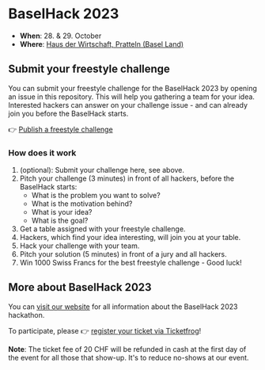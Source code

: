 # BaselHack 2023

- **When**: 28. & 29. October 
- **Where**: [Haus der Wirtschaft, Pratteln (Basel Land)](https://www.hdw.ch/)


## Submit your freestyle challenge

You can submit your freestyle challenge for the BaselHack 2023 by opening an issue in this repository. This will help you 
gathering a team for your idea. Interested hackers can answer on your challenge issue - and can already join you before the BaselHack starts.

👉 [Publish a freestyle challenge](https://github.com/BaselHack/BaselHack-2023/issues/new/choose)

### How does it work

1. (optional): Submit your challenge here, see above.
2. Pitch your challenge (3 minutes) in front of all hackers, before the BaselHack starts:
    - What is the problem you want to solve? 
    - What is the motivation behind?
    - What is your idea?
    - What is the goal?
3. Get a table assigned with your freestyle challenge.
4. Hackers, which find your idea interesting, will join you at your table.
5. Hack your challenge with your team.
6. Pitch your solution (5 minutes) in front of a jury and all hackers.
7. Win 1000 Swiss Francs for the best freestyle challenge - Good luck!

## More about BaselHack 2023

You can [visit our website](https://www.baselhack.ch/) for all information about the BaselHack 2023 hackathon.

To participate, please 👉 [register your ticket via Ticketfrog](https://eventfrog.ch/de/p/wissenschaft-und-technik/baselhack-2023-7059415336391468199.html#ticket-container)!

**Note**: The ticket fee of 20 CHF will be refunded in cash at the first day of the event for all those that show-up. It's to reduce no-shows at our event.